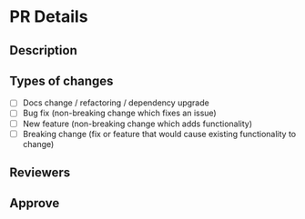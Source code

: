 # PR Details

<!--- Provide a general summary of your changes in the Title above -->

## Description

<!--- Describe your changes in detail -->

## Types of changes

<!--- What types of changes does your code introduce? Put an `x` in all the boxes that apply: -->

- [ ] Docs change / refactoring / dependency upgrade
- [ ] Bug fix (non-breaking change which fixes an issue)
- [ ] New feature (non-breaking change which adds functionality)
- [ ] Breaking change (fix or feature that would cause existing functionality to change)

## Reviewers

<!--- In the initial pull request, you must select your team members as Reviewers.
If they approve pull request, then add managers to Reviewers. -->

## Approve

<!--- After the managers approve, we make a merge pull request in the master. -->
